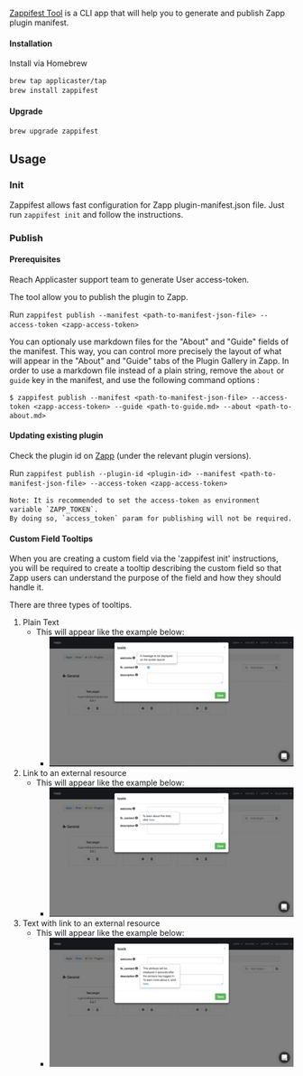 [Zappifest Tool](https://github.com/applicaster/zappifest) is a CLI app that will help you to generate and publish Zapp plugin manifest.

#### Installation

Install via Homebrew
```bash
brew tap applicaster/tap
brew install zappifest
```

#### Upgrade
```bash
brew upgrade zappifest
```

## Usage
### Init
Zappifest allows fast configuration for Zapp plugin-manifest.json file.
Just run `zappifest init` and follow the instructions.

### Publish

#### Prerequisites
Reach Applicaster support team to generate User access-token.

The tool allow you to publish the plugin to Zapp.

Run `zappifest publish --manifest <path-to-manifest-json-file> --access-token <zapp-access-token>`

You can optionaly use markdown files for the "About" and "Guide" fields of the manifest. This way, you can control more precisely the layout of what will appear in the "About" and "Guide" tabs of the Plugin Gallery in Zapp. In order to use a markdown file instead of a plain string, remove the `about` or `guide` key in the manifest, and use the following command options :
```
$ zappifest publish --manifest <path-to-manifest-json-file> --access-token <zapp-access-token> --guide <path-to-guide.md> --about <path-to-about.md>
```

#### Updating existing plugin
Check the plugin id on [Zapp](https://zapp.applicaster.com/admin/plugins) (under the relevant plugin versions).

Run `zappifest publish --plugin-id <plugin-id> --manifest <path-to-manifest-json-file> --access-token <zapp-access-token>`

```
Note: It is recommended to set the access-token as environment variable `ZAPP_TOKEN`.
By doing so, `access_token` param for publishing will not be required.
```

#### Custom Field Tooltips

When you are creating a custom field via the 'zappifest init' instructions, you will be required to create a tooltip describing the custom field so that Zapp users can understand the purpose of the field and how they should handle it.

There are three types of tooltips.

1. Plain Text
    * This will appear like the example below:
        * ![plain_text_example](./plain_text.png)  
2. Link to an external resource
    * This will appear like the example below:
        * ![link_example](./link.png)  
3. Text with link to an external resource
    * This will appear like the example below:
        * ![text_with_link_example](./text_with_link.png)  
